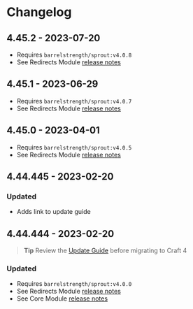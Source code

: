 # Changelog

## 4.45.2 - 2023-07-20

- Requires `barrelstrength/sprout:v4.0.8`
- See Redirects Module [release notes][#408redirects]

[#408redirects]: https://github.com/barrelstrength/sprout/blob/4.0.8/CHANGELOG/CHANGELOG-REDIRECTS.md

## 4.45.1 - 2023-06-29

- Requires `barrelstrength/sprout:v4.0.7`
- See Redirects Module [release notes][#407redirects]

[#407redirects]: https://github.com/barrelstrength/sprout/blob/4.0.7/CHANGELOG/CHANGELOG-REDIRECTS.md

## 4.45.0 - 2023-04-01

- Requires `barrelstrength/sprout:v4.0.5`
- See Redirects Module [release notes][#405redirects]

[#405redirects]: https://github.com/barrelstrength/sprout/blob/4.0.5/CHANGELOG/CHANGELOG-REDIRECTS.md

## 4.44.445 - 2023-02-20

### Updated

- Adds link to update guide

## 4.44.444 - 2023-02-20

> **Tip**
> Review the [Update Guide][#400upgrade] before migrating to Craft 4

### Updated

- Requires `barrelstrength/sprout:v4.0.0`
- See Redirects Module [release notes][#400redirects]
- See Core Module [release notes][#400core]

[#400upgrade]: https://sprout.barrelstrengthdesign.com/docs/craft-v4/updates/4.44.444-redirects.html

[#400redirects]: https://github.com/barrelstrength/craft-sprout/blob/4.0.0/CHANGELOG/CHANGELOG-REDIRECTS.md

[#400core]: https://github.com/barrelstrength/craft-sprout/blob/4.0.0/CHANGELOG/CHANGELOG-CORE.md
